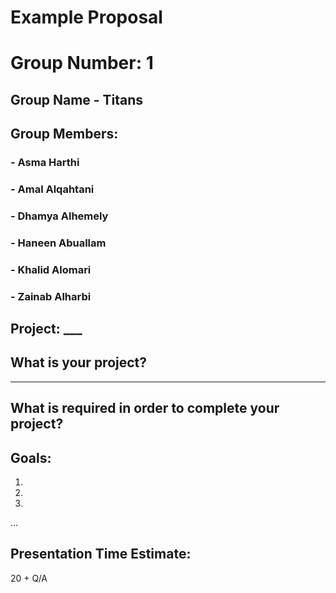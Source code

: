 # Example Proposal

# Group Number: 1 

## Group Name - Titans

## Group Members:
### - Asma Harthi
### - Amal Alqahtani
### - Dhamya Alhemely
### - Haneen Abuallam
### - Khalid Alomari
### - Zainab Alharbi

## Project: ___

## What is your project? 
___

## What is required in order to complete your project?

## Goals: 
1.

2. 

3. 

...

## Presentation Time Estimate:
20 + Q/A

